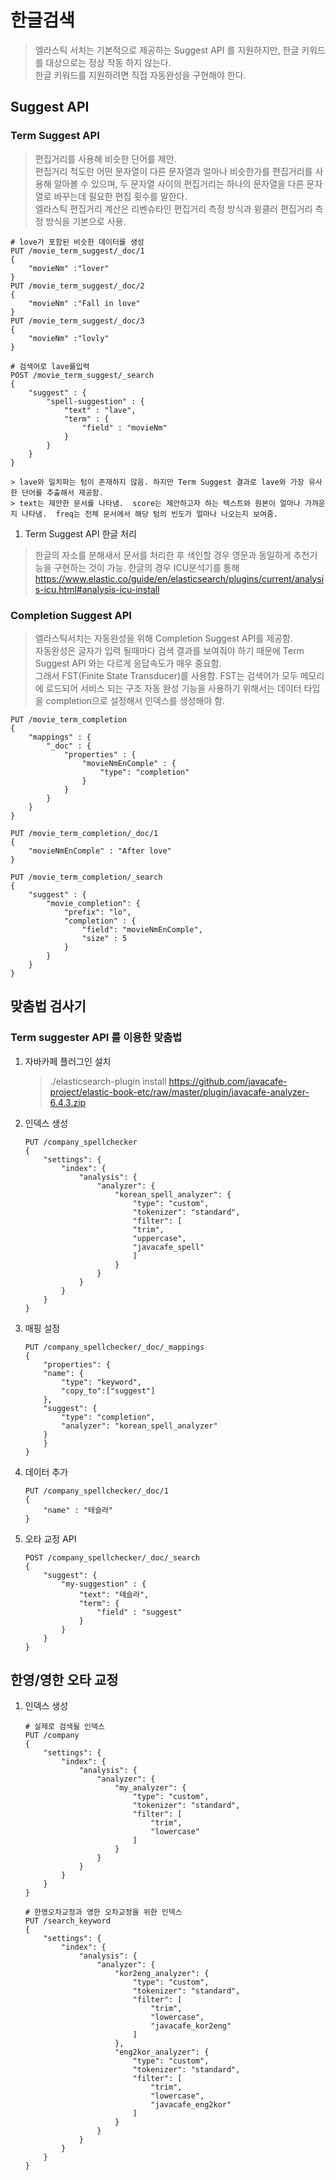 # 한글검색
> 엘라스틱 서치는 기본적으로 제공하는 Suggest API 를 지원하지만, 한글 키워드를 대상으로는 정상 작동 하지 않는다.  
> 한글 키워드를 지원하려면 직접 자동완성을 구현해야 한다.  

## Suggest API

### Term Suggest API
> 편집거리를 사용해 비슷한 단어를 제안.  
> 편집거리 척도란 어떤 문자열이 다른 문자열과 얼마나 비슷한가를 편집거리를 사용해 알아볼 수 있으며, 두 문자열 사이의 편집거리는 하나의 문자열을 다른 문자열로 바꾸는데 필요한 편집 횟수를 말한다.  
> 엘라스틱 편집거리 계산은 리벤슈타인 편집거리 측정 방식과 윙클러 편집거리 측정 방식을 기본으로 사용.  

```
# love가 포함된 비슷한 데이터를 생성
PUT /movie_term_suggest/_doc/1
{
    "movieNm" :"lover"
}
PUT /movie_term_suggest/_doc/2
{
    "movieNm" :"Fall in love"
}
PUT /movie_term_suggest/_doc/3
{
    "movieNm" :"lovly"
}

# 검색어로 lave를입력
POST /movie_term_suggest/_search
{
    "suggest" : {
        "spell-suggestion" : {
            "text" : "lave",
            "term" : {
                "field" : "movieNm"
            }
        }
    }
}

> lave와 일치파는 텀이 존재하지 않음. 하지만 Term Suggest 결과로 lave와 가장 유사한 단어를 추출해서 제공함.  
> text는 제안한 문서를 나타냄.  score는 제안하고자 하는 텍스트와 원본이 얼마나 가까운지 나타냄.  freq는 전체 문서에서 해당 텀의 빈도가 얼마나 나오는지 보여줌.
```

1. Term Suggest API 한글 처리
> 한글의 자소를 분해새서 문서를 처리한 후 색인할 경우 영문과 동일하게 추천기능을 구현하는 것이 가능.
> 한글의 경우 ICU분석기를 통해
> https://www.elastic.co/guide/en/elasticsearch/plugins/current/analysis-icu.html#analysis-icu-install

### Completion Suggest API
> 엘라스틱서치는 자동완성을 위해 Completion Suggest API를 제공함.  
> 자동완성은 글자가 입력 될때마다 검색 결과를 보여줘야 하기 때문에 Term Suggest API 와는 다르게 응답속도가 매우 중요함.  
> 그래서 FST(Finite State Transducer)를 사용함. FST는 검색어가 모두 메모리에 로드되어 서비스 되는 구조
> 자동 완성 기능을 사용하기 위해서는 데이터 타입을 completion으로 설정해서 인덱스를 생성해야 함. 

```
PUT /movie_term_completion
{
    "mappings" : {
        "_doc" : {
            "properties" : {
                "movieNmEnComple" : {
                    "type": "completion"
                }
            }
        }
    }
}

PUT /movie_term_completion/_doc/1
{
    "movieNmEnComple" : "After love"
}

PUT /movie_term_completion/_search
{
    "suggest" : {
    	"movie_completion": {
    		"prefix": "lo",
    		"completion" : {
    			"field": "movieNmEnComple",
    			"size" : 5
    		}
    	}
    }
}
```

## 맞춤법 검사기

### Term suggester API 를 이용한 맞춤법    

1. 자바카페 플러그인 설치  
    > ./elasticsearch-plugin install https://github.com/javacafe-project/elastic-book-etc/raw/master/plugin/javacafe-analyzer-6.4.3.zip  

2. 인덱스 생성
    ```
    PUT /company_spellchecker
    {
        "settings": {
            "index": {
                "analysis": {
                    "analyzer": {
                        "korean_spell_analyzer": {
                            "type": "custom",
                            "tokenizer": "standard",
                            "filter": [
                            "trim",
                            "uppercase",
                            "javacafe_spell"
                            ]
                        }
                    }
                }
            }
        }
    }
    ```

3. 매핑 설정  
    ```
    PUT /company_spellchecker/_doc/_mappings
    {
        "properties": {
        "name": {
            "type": "keyword",
            "copy_to":["suggest"]
        },
        "suggest": {
            "type": "completion",
            "analyzer": "korean_spell_analyzer"
        }
        }
    }
    ```
4. 데이터 추가
    ```
    PUT /company_spellchecker/_doc/1
    {
        "name" : "테슬라"
    }
    ```
5. 오타 교정 API
    ```
    POST /company_spellchecker/_doc/_search
    {
        "suggest": {
            "my-suggestion" : {
                "text": "톄슬라",
                "term": {
                    "field" : "suggest"
                }
            }
        }
    }
    ```

## 한영/영한 오타 교정

1. 인덱스 생성
    ```
    # 실제로 검색될 인덱스
    PUT /company
    {
        "settings": {
            "index": {
                "analysis": {
                    "analyzer": {
                        "my_analyzer": {
                            "type": "custom",
                            "tokenizer": "standard",
                            "filter": [
                                "trim",
                                "lowercase"
                            ]
                        }
                    }
                }
            }
        }
    }

    # 한영오차교정과 영한 오차교정을 위한 인덱스
    PUT /search_keyword
    {
        "settings": {
            "index": {
                "analysis": {
                    "analyzer": {
                        "kor2eng_analyzer": {
                            "type": "custom",
                            "tokenizer": "standard",
                            "filter": [
                                "trim",
                                "lowercase",
                                "javacafe_kor2eng"
                            ]
                        },
                        "eng2kor_analyzer": {
                            "type": "custom",
                            "tokenizer": "standard",
                            "filter": [
                                "trim",
                                "lowercase",
                                "javacafe_eng2kor"
                            ]
                        }
                    }
                }
            }
        }
    }
    ```
